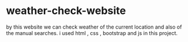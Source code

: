 # weather-check-website
by this website we can check weather of the current location and also of the manual searches.
i used html , css , bootstrap and js in this project.
